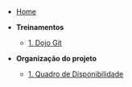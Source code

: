 <!-- docs/_sidebar.md -->

- [Home](/)

- **Treinamentos**
  - [1. Dojo Git](./treinamentos/dojo-git.md)
- **Organização do projeto**
  - [1. Quadro de Disponibilidade](./organizacao/quadro-disponibilidade.md)